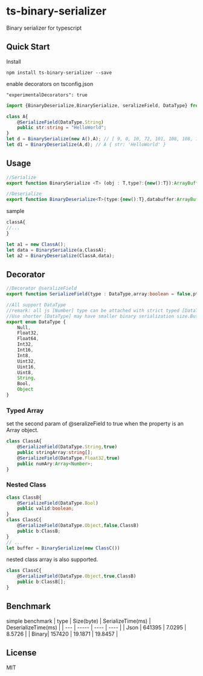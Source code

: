 # ts-binary-serializer
Binary serializer for typescript

## Quick Start

Install
```npm
npm install ts-binary-serializer --save
```

enable decorators on tsconfig.json
```tsconfig
"experimentalDecorators": true
```

```index.ts
import {BinaryDeserialize,BinarySerialize, seralizeField, DataType} from 'ts-binary-serializer';

class A{
    @SerializeField(DataType.String)
    public str:string = "HelloWorld";
}
let d = BinarySerialize(new A(),A); // [ 9, 0, 10, 72, 101, 108, 108, 111, 87, 111, 114, 108, 100 ]
let d1 = BinaryDeserialize(A,d); // A { str: 'HelloWorld' }
```

## Usage
```ts
//Serialize
export function BinarySerialize <T> (obj : T,type?:{new():T}):ArrayBuffer

//Deserialize
export function BinaryDeserialize<T>(type:{new():T},databuffer:ArrayBuffer): T |null
```

sample
```ts
classA{
//...
}

let a1 = new ClassA();
let data = BinarySerialize(a,ClassA);
let a2 = BinaryDeserialize(ClassA,data);
```

## Decorator

```ts
//Decorator @seralizeField
export function SerializeField(type : DataType,array:boolean = false,ptype?:any)

//All support DataType
//remark: all js [Number] type can be attached with strict typed [DataType],
//Use shorter [DataType] may have smaller binary serialization size.But result will be different if there has numeric overflow.
export enum DataType {
    Null,
    Float32,
    Float64,
    Int32,
    Int16,
    Int8,
    Uint32,
    Uint16,
    Uint8,
    String,
    Bool,
    Object
}

```

### Typed Array
set the second param of @seralizeField to true when the property is an Array object.
```ts
class ClassA{
    @SerializeField(DataType.String,true)
    public stringArray:string[];
    @SerializeField(DataType.Float32,true)
    public numAry:Array<Number>;
}
```
### Nested Class
```ts
class ClassB{
    @SerializeField(DataType.Bool)
    public valid:boolean;
}
class ClassC{
    @SerializeField(DataType.Object,false,ClassB)
    public b:ClassB;
}
// ...
let buffer = BinarySerialize(new ClassC())
```
nested class array is also supported.
```ts
class ClassC{
    @SerializeField(DataType.Object,true,ClassB)
    public b:ClassB[];
}
```
## Benchmark

simple benchmark
| type  | Size(byte) | SerializeTime(ms) | DeserializeTime(ms) |
| ---   | -----      | ----              | ----                |
| Json  | 641395     | 7.0295            | 8.5726              |
| Binary| 157420     | 19.1871           | 19.8457             |


## License

MIT
